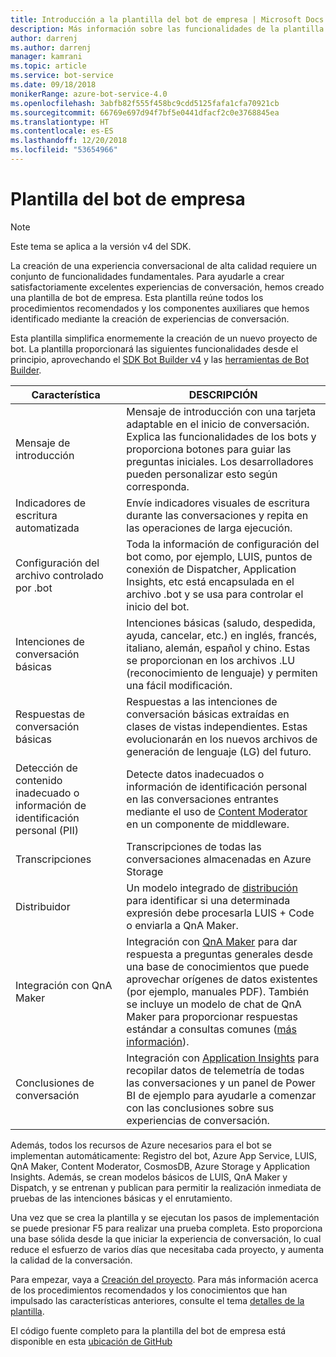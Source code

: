 ```yaml
---
title: Introducción a la plantilla del bot de empresa | Microsoft Docs
description: Más información sobre las funcionalidades de la plantilla del bot de empresa
author: darrenj
ms.author: darrenj
manager: kamrani
ms.topic: article
ms.service: bot-service
ms.date: 09/18/2018
monikerRange: azure-bot-service-4.0
ms.openlocfilehash: 3abfb82f555f458bc9cdd5125fafa1cfa70921cb
ms.sourcegitcommit: 66769e697d94f7bf5e0441dfacf2c0e3768845ea
ms.translationtype: HT
ms.contentlocale: es-ES
ms.lasthandoff: 12/20/2018
ms.locfileid: "53654966"
---
```

# <a name="enterprise-bot-template"></a>Plantilla del bot de empresa 

> [!NOTE]
> Este tema se aplica a la versión v4 del SDK. 

La creación de una experiencia conversacional de alta calidad requiere un conjunto de funcionalidades fundamentales. Para ayudarle a crear satisfactoriamente excelentes experiencias de conversación, hemos creado una plantilla de bot de empresa. Esta plantilla reúne todos los procedimientos recomendados y los componentes auxiliares que hemos identificado mediante la creación de experiencias de conversación. 

Esta plantilla simplifica enormemente la creación de un nuevo proyecto de bot. La plantilla proporcionará las siguientes funcionalidades desde el principio, aprovechando el [SDK Bot Builder v4](https://github.com/Microsoft/botbuilder) y las [herramientas de Bot Builder](https://github.com/Microsoft/botbuilder-tools).

Característica | DESCRIPCIÓN |
------------ | -------------
Mensaje de introducción | Mensaje de introducción con una tarjeta adaptable en el inicio de conversación. Explica las funcionalidades de los bots y proporciona botones para guiar las preguntas iniciales. Los desarrolladores pueden personalizar esto según corresponda.
Indicadores de escritura automatizada  | Envíe indicadores visuales de escritura durante las conversaciones y repita en las operaciones de larga ejecución.
Configuración del archivo controlado por .bot | Toda la información de configuración del bot como, por ejemplo, LUIS, puntos de conexión de Dispatcher, Application Insights, etc está encapsulada en el archivo .bot y se usa para controlar el inicio del bot.
Intenciones de conversación básicas  | Intenciones básicas (saludo, despedida, ayuda, cancelar, etc.) en inglés, francés, italiano, alemán, español y chino. Estas se proporcionan en los archivos .LU (reconocimiento de lenguaje) y permiten una fácil modificación.
Respuestas de conversación básicas  | Respuestas a las intenciones de conversación básicas extraídas en clases de vistas independientes. Estas evolucionarán en los nuevos archivos de generación de lenguaje (LG) del futuro.
Detección de contenido inadecuado o información de identificación personal (PII)  |Detecte datos inadecuados o información de identificación personal en las conversaciones entrantes mediante el uso de [Content Moderator](https://azure.microsoft.com/en-us/services/cognitive-services/content-moderator/) en un componente de middleware.
Transcripciones  | Transcripciones de todas las conversaciones almacenadas en Azure Storage
Distribuidor | Un modelo integrado de [distribución](https://docs.microsoft.com/en-us/azure/bot-service/bot-builder-tutorial-dispatch?view=azure-bot-service-4.0&tabs=csaddref%2Ccsbotconfig) para identificar si una determinada expresión debe procesarla LUIS + Code o enviarla a QnA Maker.
Integración con QnA Maker  | Integración con [QnA Maker](https://www.qnamaker.ai) para dar respuesta a preguntas generales desde una base de conocimientos que puede aprovechar orígenes de datos existentes (por ejemplo, manuales PDF). También se incluye un modelo de chat de QnA Maker para proporcionar respuestas estándar a consultas comunes ([más información](https://docs.microsoft.com/en-us/azure/cognitive-services/qnamaker/how-to/chit-chat-knowledge-base)).
Conclusiones de conversación  | Integración con [Application Insights](https://azure.microsoft.com/en-gb/services/application-insights/) para recopilar datos de telemetría de todas las conversaciones y un panel de Power BI de ejemplo para ayudarle a comenzar con las conclusiones sobre sus experiencias de conversación.

Además, todos los recursos de Azure necesarios para el bot se implementan automáticamente: Registro del bot, Azure App Service, LUIS, QnA Maker, Content Moderator, CosmosDB, Azure Storage y Application Insights. Además, se crean modelos básicos de LUIS, QnA Maker y Dispatch, y se entrenan y publican para permitir la realización inmediata de pruebas de las intenciones básicas y el enrutamiento.

Una vez que se crea la plantilla y se ejecutan los pasos de implementación se puede presionar F5 para realizar una prueba completa. Esto proporciona una base sólida desde la que iniciar la experiencia de conversación, lo cual reduce el esfuerzo de varios días que necesitaba cada proyecto, y aumenta la calidad de la conversación.

Para empezar, vaya a [Creación del proyecto](bot-builder-enterprise-template-create-project.md). Para más información acerca de los procedimientos recomendados y los conocimientos que han impulsado las características anteriores, consulte el tema [detalles de la plantilla](bot-builder-enterprise-template-overview-detail.md). 

El código fuente completo para la plantilla del bot de empresa está disponible en esta [ubicación de GitHub](https://github.com/Microsoft/AI/tree/master/templates/Enterprise-Template)
